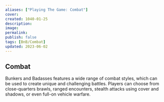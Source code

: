 ```yaml
---
aliases: ["Playing The Game: Combat"]
cover: 
created: 1040-01-25
description: 
image: 
permalink: 
publish: false
tags: [BnB/Combat]
updated: 2023-06-02
---
```


## Combat

Bunkers and Badasses features a wide range of combat styles, which can be used to create unique and challenging battles. Players can choose from close-quarters brawls, ranged encounters, stealth attacks using cover and shadows, or even full-on vehicle warfare.
